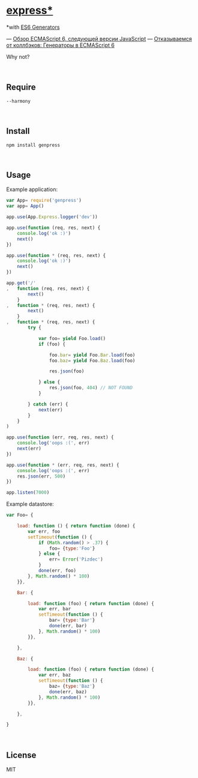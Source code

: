 # [express*](https://github.com/genpressjs/node-general-express)

*with [ES6 Generators](http://wiki.ecmascript.org/doku.php?id=harmony:generators)

— [Обзор ECMAScript 6, следующей версии JavaScript](http://habrahabr.ru/post/175371/)
— [Отказываемся от коллбэков: Генераторы в ECMAScript 6](http://habrahabr.ru/post/210330/)

Why not?

 
## Require
```
--harmony
```

 
## Install
```
npm install genpress
```

 
## Usage

Example application:

```javascript
var App= require('genpress')
var app= App()

app.use(App.Express.logger('dev'))

app.use(function (req, res, next) {
    console.log('ok :)')
    next()
})

app.use(function * (req, res, next) {
    console.log('ok :)')
    next()
})

app.get('/'
,   function (req, res, next) {
        next()
    }
,   function * (req, res, next) {
        next()
    }
,   function * (req, res, next) {
        try {

            var foo= yield Foo.load()
            if (foo) {

                foo.bar= yield Foo.Bar.load(foo)
                foo.baz= yield Foo.Baz.load(foo)

                res.json(foo)

            } else {
                res.json(foo, 404) // NOT FOUND
            }

        } catch (err) {
            next(err)
        }
    }
)

app.use(function (err, req, res, next) {
    console.log('oops :(', err)
    next(err)
})

app.use(function * (err, req, res, next) {
    console.log('oops :(', err)
    res.json(err, 500)
})

app.listen(7000)
```

Example datastore:

```javascript
var Foo= {

    load: function () { return function (done) {
        var err, foo
        setTimeout(function () {
            if (Math.random() > .37) {
                foo= {type:'Foo'}
            } else {
                err= Error('Pizdec')
            }
            done(err, foo)
        }, Math.random() * 100)
    }},

    Bar: {

        load: function (foo) { return function (done) {
            var err, bar
            setTimeout(function () {
                bar= {type:'Bar'}
                done(err, bar)
            }, Math.random() * 100)
        }},

    },

    Baz: {

        load: function (foo) { return function (done) {
            var err, baz
            setTimeout(function () {
                baz= {type:'Baz'}
                done(err, baz)
            }, Math.random() * 100)
        }},

    },

}
```

 
## License
MIT
